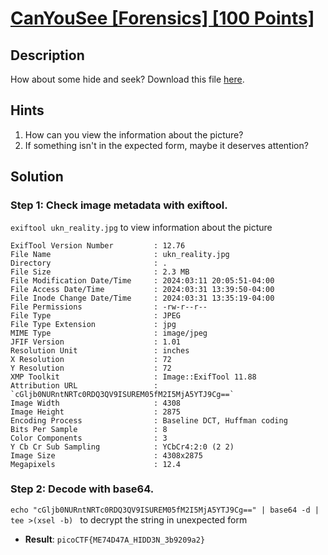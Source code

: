 # [CanYouSee [Forensics] [100 Points]](https://play.picoctf.org/practice/challenge/408?category=4&originalEvent=73&page=1) #

## Description ##
How about some hide and seek?
Download this file [here](https://artifacts.picoctf.net/c_titan/128/unknown.zip).

## Hints ##
1. How can you view the information about the picture?
2. If something isn't in the expected form, maybe it deserves attention?
   
## Solution ##

### Step 1: Check image metadata with exiftool. ###
`exiftool ukn_reality.jpg` to view information about the picture
    
    ExifTool Version Number         : 12.76
    File Name                       : ukn_reality.jpg
    Directory                       : .
    File Size                       : 2.3 MB
    File Modification Date/Time     : 2024:03:11 20:05:51-04:00
    File Access Date/Time           : 2024:03:31 13:39:50-04:00
    File Inode Change Date/Time     : 2024:03:31 13:35:19-04:00
    File Permissions                : -rw-r--r--
    File Type                       : JPEG
    File Type Extension             : jpg
    MIME Type                       : image/jpeg
    JFIF Version                    : 1.01
    Resolution Unit                 : inches
    X Resolution                    : 72
    Y Resolution                    : 72
    XMP Toolkit                     : Image::ExifTool 11.88
    Attribution URL                 : `cGljb0NURntNRTc0RDQ3QV9ISUREM05fM2I5MjA5YTJ9Cg==`
    Image Width                     : 4308
    Image Height                    : 2875
    Encoding Process                : Baseline DCT, Huffman coding
    Bits Per Sample                 : 8
    Color Components                : 3
    Y Cb Cr Sub Sampling            : YCbCr4:2:0 (2 2)
    Image Size                      : 4308x2875
    Megapixels                      : 12.4

### Step 2: Decode with base64. ###
`echo "cGljb0NURntNRTc0RDQ3QV9ISUREM05fM2I5MjA5YTJ9Cg==" | base64 -d | tee >(xsel -b)
` to decrypt the string in unexpected form
* **Result**: `picoCTF{ME74D47A_HIDD3N_3b9209a2}`
